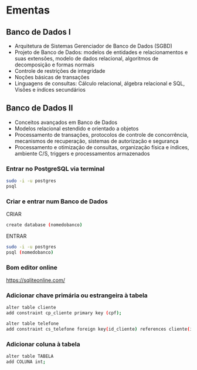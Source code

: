 # Ementas

## Banco de Dados I
- Arquitetura de Sistemas Gerenciador de Banco de Dados (SGBD)
- Projeto de Banco de Dados: modelos de entidades e relacionamentos e suas extensões, modelo de dados relacional, algoritmos de decomposição e formas normais
- Controle de restrições de integridade
- Noções básicas de transações
- Linguagens de consultas: Cálculo relacional, álgebra relacional e SQL, Visões e índices secundários

## Banco de Dados II
- Conceitos avançados em Banco de Dados
- Modelos relacional estendido e orientado a objetos
- Processamento de transações, protocolos de controle de concorrência, mecanismos de recuperação, sistemas de autorização e segurança
- Processamento e otimização de consultas, organização física e índices, ambiente C/S, triggers e processamentos armazenados


### Entrar no PostgreSQL via terminal 
```bash
sudo -i -u postgres
psql
```

### Criar e entrar num Banco de Dados
CRIAR
```bash
create database (nomedobanco)
```
ENTRAR
```bash
sudo -i -u postgres
psql (nomedobanco)
```

### Bom editor online
https://sqliteonline.com/

### Adicionar chave primária ou estrangeira à tabela
```bash
alter table cliente
add constraint cp_cliente primary key (cpf);

alter table telefone
add constraint cs_telefone foreign key(id_cliente) references cliente(id_cliente);
```

### Adicionar coluna à tabela
```bash
alter table TABELA
add COLUNA int;
```
